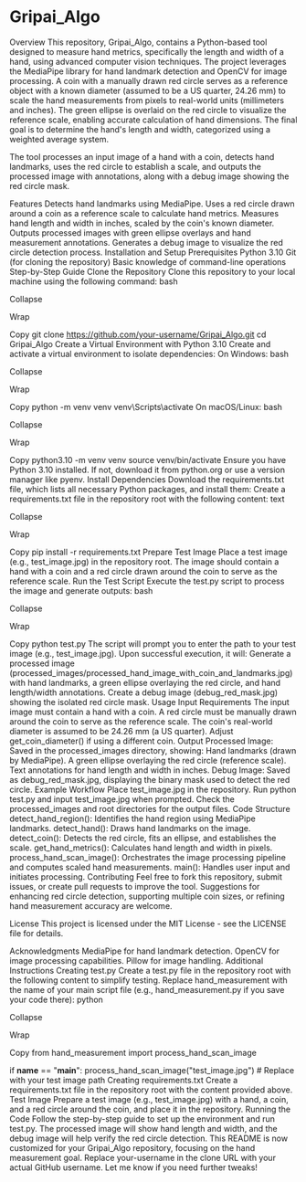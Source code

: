 ﻿# Gripai_Algo
Overview
This repository, Gripai_Algo, contains a Python-based tool designed to measure hand metrics, specifically the length and width of a hand, using advanced computer vision techniques. The project leverages the MediaPipe library for hand landmark detection and OpenCV for image processing. A coin with a manually drawn red circle serves as a reference object with a known diameter (assumed to be a US quarter, 24.26 mm) to scale the hand measurements from pixels to real-world units (millimeters and inches). The green ellipse is overlaid on the red circle to visualize the reference scale, enabling accurate calculation of hand dimensions. The final goal is to determine the hand's length and width, categorized using a weighted average system.

The tool processes an input image of a hand with a coin, detects hand landmarks, uses the red circle to establish a scale, and outputs the processed image with annotations, along with a debug image showing the red circle mask.

Features
Detects hand landmarks using MediaPipe.
Uses a red circle drawn around a coin as a reference scale to calculate hand metrics.
Measures hand length and width in inches, scaled by the coin's known diameter.
Outputs processed images with green ellipse overlays and hand measurement annotations.
Generates a debug image to visualize the red circle detection process.
Installation and Setup
Prerequisites
Python 3.10
Git (for cloning the repository)
Basic knowledge of command-line operations
Step-by-Step Guide
Clone the Repository Clone this repository to your local machine using the following command:
bash

Collapse

Wrap

Copy
git clone https://github.com/your-username/Gripai_Algo.git
cd Gripai_Algo
Create a Virtual Environment with Python 3.10 Create and activate a virtual environment to isolate dependencies:
On Windows:
bash

Collapse

Wrap

Copy
python -m venv venv
venv\Scripts\activate
On macOS/Linux:
bash

Collapse

Wrap

Copy
python3.10 -m venv venv
source venv/bin/activate
Ensure you have Python 3.10 installed. If not, download it from python.org or use a version manager like pyenv.
Install Dependencies Download the requirements.txt file, which lists all necessary Python packages, and install them:
Create a requirements.txt file in the repository root with the following content:
text

Collapse

Wrap

Copy
pip install -r requirements.txt
Prepare Test Image Place a test image (e.g., test_image.jpg) in the repository root. The image should contain a hand with a coin and a red circle drawn around the coin to serve as the reference scale.
Run the Test Script Execute the test.py script to process the image and generate outputs:
bash

Collapse

Wrap

Copy
python test.py
The script will prompt you to enter the path to your test image (e.g., test_image.jpg).
Upon successful execution, it will:
Generate a processed image (processed_images/processed_hand_image_with_coin_and_landmarks.jpg) with hand landmarks, a green ellipse overlaying the red circle, and hand length/width annotations.
Create a debug image (debug_red_mask.jpg) showing the isolated red circle mask.
Usage
Input Requirements
The input image must contain a hand with a coin.
A red circle must be manually drawn around the coin to serve as the reference scale.
The coin's real-world diameter is assumed to be 24.26 mm (a US quarter). Adjust get_coin_diameter() if using a different coin.
Output
Processed Image: Saved in the processed_images directory, showing:
Hand landmarks (drawn by MediaPipe).
A green ellipse overlaying the red circle (reference scale).
Text annotations for hand length and width in inches.
Debug Image: Saved as debug_red_mask.jpg, displaying the binary mask used to detect the red circle.
Example Workflow
Place test_image.jpg in the repository.
Run python test.py and input test_image.jpg when prompted.
Check the processed_images and root directories for the output files.
Code Structure
detect_hand_region(): Identifies the hand region using MediaPipe landmarks.
detect_hand(): Draws hand landmarks on the image.
detect_coin(): Detects the red circle, fits an ellipse, and establishes the scale.
get_hand_metrics(): Calculates hand length and width in pixels.
process_hand_scan_image(): Orchestrates the image processing pipeline and computes scaled hand measurements.
main(): Handles user input and initiates processing.
Contributing
Feel free to fork this repository, submit issues, or create pull requests to improve the tool. Suggestions for enhancing red circle detection, supporting multiple coin sizes, or refining hand measurement accuracy are welcome.

License
This project is licensed under the MIT License - see the LICENSE file for details.

Acknowledgments
MediaPipe for hand landmark detection.
OpenCV for image processing capabilities.
Pillow for image handling.
Additional Instructions
Creating test.py Create a test.py file in the repository root with the following content to simplify testing. Replace hand_measurement with the name of your main script file (e.g., hand_measurement.py if you save your code there):
python

Collapse

Wrap

Copy
from hand_measurement import process_hand_scan_image

if __name__ == "__main__":
    process_hand_scan_image("test_image.jpg")  # Replace with your test image path
Creating requirements.txt Create a requirements.txt file in the repository root with the content provided above.
Test Image Prepare a test image (e.g., test_image.jpg) with a hand, a coin, and a red circle around the coin, and place it in the repository.
Running the Code Follow the step-by-step guide to set up the environment and run test.py. The processed image will show hand length and width, and the debug image will help verify the red circle detection.
This README is now customized for your Gripai_Algo repository, focusing on the hand measurement goal. Replace your-username in the clone URL with your actual GitHub username. Let me know if you need further tweaks!
